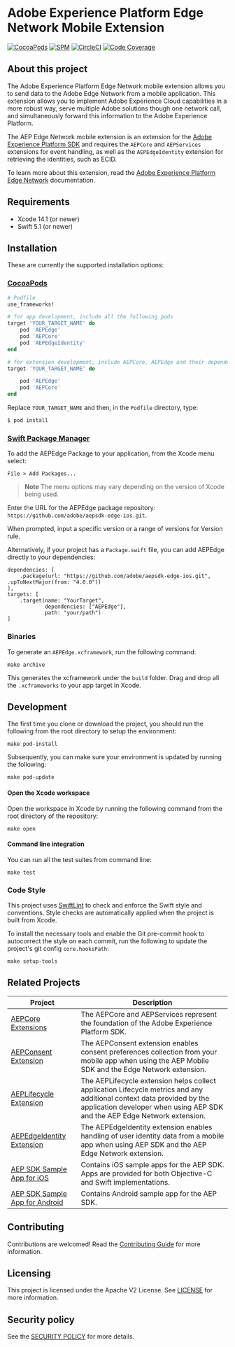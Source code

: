 # Adobe Experience Platform Edge Network Mobile Extension

[![CocoaPods](https://img.shields.io/github/v/release/adobe/aepsdk-edge-ios?label=CocoaPods&logo=apple&logoColor=white&color=orange)](https://cocoapods.org/pods/AEPEdge)
[![SPM](https://img.shields.io/github/v/release/adobe/aepsdk-edge-ios?label=SPM&logo=apple&logoColor=white&color=orange)](https://github.com/adobe/aepsdk-edge-ios/releases)
[![CircleCI](https://img.shields.io/circleci/project/github/adobe/aepsdk-edge-ios/main.svg?label=Build&logo=circleci)](https://circleci.com/gh/adobe/workflows/aepsdk-edge-ios)
[![Code Coverage](https://img.shields.io/codecov/c/github/adobe/aepsdk-edge-ios/main.svg?label=Coverage&logo=codecov)](https://codecov.io/gh/adobe/aepsdk-edge-ios/branch/main)

## About this project

The Adobe Experience Platform Edge Network mobile extension allows you to send data to the Adobe  Edge Network from a mobile application. This extension allows you to implement Adobe Experience Cloud capabilities in a more robust way, serve multiple Adobe solutions though one network call, and simultaneously forward this information to the Adobe Experience Platform.

The AEP Edge Network mobile extension is an extension for the [Adobe Experience Platform SDK](https://aep-sdks.gitbook.io) and requires the `AEPCore` and `AEPServices` extensions for event handling, as well as the `AEPEdgeIdentity` extension for retrieving the identities, such as ECID.

To learn more about this extension, read the [Adobe Experience Platform Edge Network](https://aep-sdks.gitbook.io/docs/foundation-extensions/experience-platform-extension) documentation.

## Requirements
- Xcode 14.1 (or newer)
- Swift 5.1 (or newer)

## Installation

These are currently the supported installation options:

### [CocoaPods](https://guides.cocoapods.org/using/using-cocoapods.html)

```ruby
# Podfile
use_frameworks!

# for app development, include all the following pods
target 'YOUR_TARGET_NAME' do
  	pod 'AEPEdge'
  	pod 'AEPCore'
  	pod 'AEPEdgeIdentity'
end

# for extension development, include AEPCore, AEPEdge and their dependencies
target 'YOUR_TARGET_NAME' do

  	pod 'AEPEdge'
  	pod 'AEPCore'
end
```

Replace `YOUR_TARGET_NAME` and then, in the `Podfile` directory, type:

```ruby
$ pod install
```

### [Swift Package Manager](https://github.com/apple/swift-package-manager)

To add the AEPEdge Package to your application, from the Xcode menu select:

`File > Add Packages...`

> **Note**
>  The menu options may vary depending on the version of Xcode being used.

Enter the URL for the AEPEdge package repository: `https://github.com/adobe/aepsdk-edge-ios.git`.

When prompted, input a specific version or a range of versions for Version rule.

Alternatively, if your project has a `Package.swift` file, you can add AEPEdge directly to your dependencies:

```
dependencies: [
	.package(url: "https://github.com/adobe/aepsdk-edge-ios.git", .upToNextMajor(from: "4.0.0"))
],
targets: [
   	.target(name: "YourTarget",
    		dependencies: ["AEPEdge"],
          	path: "your/path")
]
```

### Binaries

To generate an `AEPEdge.xcframework`, run the following command:

~~~
make archive
~~~

This generates the xcframework under the `build` folder. Drag and drop all the `.xcframeworks` to your app target in Xcode.

## Development

The first time you clone or download the project, you should run the following from the root directory to setup the environment:

~~~
make pod-install
~~~

Subsequently, you can make sure your environment is updated by running the following:

~~~
make pod-update
~~~

#### Open the Xcode workspace
Open the workspace in Xcode by running the following command from the root directory of the repository:

~~~
make open
~~~

#### Command line integration

You can run all the test suites from command line:

~~~
make test
~~~

### Code Style

This project uses [SwiftLint](https://github.com/realm/SwiftLint) to check and enforce the Swift style and conventions. Style checks are automatically applied when the project is built from Xcode.

To install the necessary tools and enable the Git pre-commit hook to autocorrect the style on each commit, run the following to update the project's git config `core.hooksPath`:

~~~
make setup-tools
~~~

## Related Projects

| Project                                                                              | Description                                                  |
| ------------------------------------------------------------------------------------ | ------------------------------------------------------------ |
| [AEPCore Extensions](https://github.com/adobe/aepsdk-core-ios)                       | The AEPCore and AEPServices represent the foundation of the Adobe Experience Platform SDK. |
| [AEPConsent Extension](https://github.com/adobe/aepsdk-edgeconsent-ios)              | The AEPConsent extension enables consent preferences collection from your mobile app when using the AEP Mobile SDK and the Edge Network extension. |
| [AEPLifecycle Extension](https://github.com/adobe/aepsdk-core-ios)                   | The AEPLifecycle extension helps collect application Lifecycle metrics and any additional context data provided by the application developer when using AEP SDK and the AEP Edge Network extension. |
| [AEPEdgeIdentity Extension](https://github.com/adobe/aepsdk-edgeidentity-ios)        | The AEPEdgeIdentity extension enables handling of user identity data from a mobile app when using AEP SDK and the AEP Edge Network extension. |
| [AEP SDK Sample App for iOS](https://github.com/adobe/aepsdk-sample-app-ios)         | Contains iOS sample apps for the AEP SDK. Apps are provided for both Objective-C and Swift implementations. |
| [AEP SDK Sample App for Android](https://github.com/adobe/aepsdk-sample-app-android) | Contains Android sample app for the AEP SDK.                 |
## Contributing

Contributions are welcomed! Read the [Contributing Guide](./.github/CONTRIBUTING.md) for more information.

## Licensing

This project is licensed under the Apache V2 License. See [LICENSE](LICENSE) for more information.

## Security policy

See the [SECURITY POLICY](SECURITY.md) for more details.
